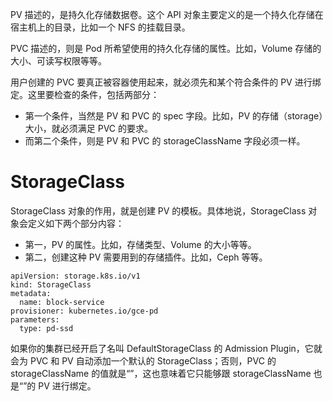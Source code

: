 PV 描述的，是持久化存储数据卷。这个 API 对象主要定义的是一个持久化存储在宿主机上的目录，比如一个 NFS 的挂载目录。

PVC 描述的，则是 Pod 所希望使用的持久化存储的属性。比如，Volume 存储的大小、可读写权限等等。

用户创建的 PVC 要真正被容器使用起来，就必须先和某个符合条件的 PV 进行绑定。这里要检查的条件，包括两部分：
- 第一个条件，当然是 PV 和 PVC 的 spec 字段。比如，PV 的存储（storage）大小，就必须满足 PVC 的要求。
- 而第二个条件，则是 PV 和 PVC 的 storageClassName 字段必须一样。

# StorageClass
StorageClass 对象的作用，就是创建 PV 的模板。具体地说，StorageClass 对象会定义如下两个部分内容：
- 第一，PV 的属性。比如，存储类型、Volume 的大小等等。
- 第二，创建这种 PV 需要用到的存储插件。比如，Ceph 等等。

```
apiVersion: storage.k8s.io/v1
kind: StorageClass
metadata:
  name: block-service
provisioner: kubernetes.io/gce-pd
parameters:
  type: pd-ssd
```

如果你的集群已经开启了名叫 DefaultStorageClass 的 Admission Plugin，它就会为 PVC 和 PV 自动添加一个默认的 StorageClass；否则，PVC 的 storageClassName 的值就是“”，这也意味着它只能够跟 storageClassName 也是“”的 PV 进行绑定。